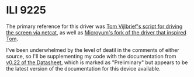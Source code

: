 # ILI 9225

The primary reference for this driver was [Tom Vijlbrief's script for driving the screen via netcat][tomtor], as well as [Microyum's fork of the driver that inspired Tom][microyum].

[tomtor]: https://github.com/tomtor/ESP-8266/blob/master/tft565.lua
[microyum]: https://github.com/microyumcc/TFT_ILI9225_SPI

I've been underwhelmed by the level of deatil in the comments of either source, so I'll be supplementing my code with the documentation from [v0.22 of the Datasheet][datasheet], which is marked as "Preliminary" but appears to be the latest version of the documentation for this device available.

[datasheet]: https://www.displayfuture.com/Display/datasheet/controller/ILI9225.pdf
